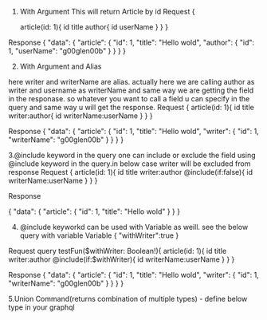 1. With Argument
This will return Article by id 
Request
 {

    article(id: 1){
        id
        title
        author{
            id
            userName
        }
    }
}

Response
{
    "data": {
        "article": {
            "id": 1,
            "title": "Hello wold",
            "author": {
                "id": 1,
                "userName": "g00glen00b"
            }
        }
    }
}


2. With Argument and Alias

here writer and writerName are alias. actually here we are calling  author as writer and username as writerName and same way we are getting the field in the responase.
so whatever you want to call a field u can specify in the query and same way u will get the response.
Request
{
    article(id: 1){
        id
        title
        writer:author{
            id
            writerName:userName
        }
    }
}

Response
{
    "data": {
        "article": {
            "id": 1,
            "title": "Hello wold",
            "writer": {
                "id": 1,
                "writerName": "g00glen00b"
            }
        }
    }
}

3.@include keyword in the query
one can include or exclude the field using @include keyword in the query.in below case writer will be excluded from response
Request
{
    article(id: 1){
        id
        title
        writer:author @include(if:false){
            id
            writerName:userName
        }
    }
}

Response

{
    "data": {
        "article": {
            "id": 1,
            "title": "Hello wold"
        }
    }
}

4. @include keyworkd can be used with Variable as weill. see the below query with variable
Variable 
{
"withWriter":true
}

Request
query testFun($withWriter: Boolean!){
    article(id: 1){
        id
        title
        writer:author @include(if:$withWriter){
            id
            writerName:userName
        }
    }
}

Response
{
    "data": {
        "article": {
            "id": 1,
            "title": "Hello wold",
            "writer": {
                "id": 1,
                "writerName": "g00glen00b"
            }
        }
    }
}

5.Union Command(returns combination of multiple types) - define below type in your graphql







